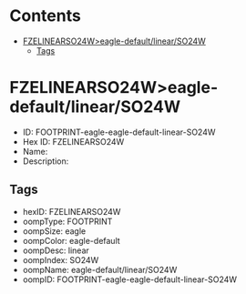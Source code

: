 



Contents
========

* [FZELINEARSO24W>eagle-default/linear/SO24W](#fzelinearso24weagle-defaultlinearso24w)
	* [Tags](#tags)

# FZELINEARSO24W>eagle-default/linear/SO24W

- ID: FOOTPRINT-eagle-eagle-default-linear-SO24W
- Hex ID: FZELINEARSO24W
- Name: 
- Description: 

## Tags

- hexID: FZELINEARSO24W
- oompType: FOOTPRINT
- oompSize: eagle
- oompColor: eagle-default
- oompDesc: linear
- oompIndex: SO24W
- oompName: eagle-default/linear/SO24W
- oompID: FOOTPRINT-eagle-eagle-default-linear-SO24W
